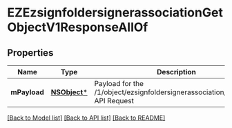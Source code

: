 # EZEzsignfoldersignerassociationGetObjectV1ResponseAllOf

## Properties
Name | Type | Description | Notes
------------ | ------------- | ------------- | -------------
**mPayload** | [**NSObject***](.md) | Payload for the /1/object/ezsignfoldersignerassociation/getObject API Request | 

[[Back to Model list]](../README.md#documentation-for-models) [[Back to API list]](../README.md#documentation-for-api-endpoints) [[Back to README]](../README.md)


